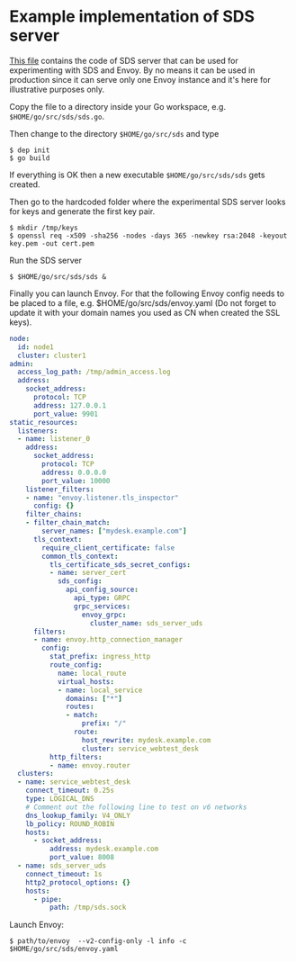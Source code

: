 Example implementation of SDS server
====================================

[This file](./sds.go) contains the code of SDS server that can be used for experimenting with
SDS and Envoy. By no means it can be used in production since it can serve
only one Envoy instance and it's here for illustrative purposes only.

Copy the file to a directory inside your Go workspace, e.g. `$HOME/go/src/sds/sds.go`.

Then change to the directory `$HOME/go/src/sds` and type
```
$ dep init
$ go build
```

If everything is OK then a new executable `$HOME/go/src/sds/sds` gets created.

Then go to the hardcoded folder where the experimental SDS server looks for keys
and generate the first key pair.

```
$ mkdir /tmp/keys
$ openssl req -x509 -sha256 -nodes -days 365 -newkey rsa:2048 -keyout key.pem -out cert.pem
```

Run the SDS server

```
$ $HOME/go/src/sds/sds &
```

Finally you can launch Envoy. For that the following Envoy config needs to be
placed to a file, e.g. $HOME/go/src/sds/envoy.yaml (Do not forget to update it with
your domain names you used as CN when created the SSL keys).

```yaml
node:
  id: node1
  cluster: cluster1
admin:
  access_log_path: /tmp/admin_access.log
  address:
    socket_address:
      protocol: TCP
      address: 127.0.0.1
      port_value: 9901
static_resources:
  listeners:
  - name: listener_0
    address:
      socket_address:
        protocol: TCP
        address: 0.0.0.0
        port_value: 10000
    listener_filters:
    - name: "envoy.listener.tls_inspector"
      config: {}
    filter_chains:
    - filter_chain_match:
        server_names: ["mydesk.example.com"]
      tls_context:
        require_client_certificate: false
        common_tls_context:
          tls_certificate_sds_secret_configs:
          - name: server_cert
            sds_config:
              api_config_source:
                api_type: GRPC
                grpc_services:
                  envoy_grpc:
                    cluster_name: sds_server_uds
      filters:
      - name: envoy.http_connection_manager
        config:
          stat_prefix: ingress_http
          route_config:
            name: local_route
            virtual_hosts:
            - name: local_service
              domains: ["*"]
              routes:
              - match:
                  prefix: "/"
                route:
                  host_rewrite: mydesk.example.com
                  cluster: service_webtest_desk
          http_filters:
          - name: envoy.router
  clusters:
  - name: service_webtest_desk
    connect_timeout: 0.25s
    type: LOGICAL_DNS
    # Comment out the following line to test on v6 networks
    dns_lookup_family: V4_ONLY
    lb_policy: ROUND_ROBIN
    hosts:
      - socket_address:
          address: mydesk.example.com
          port_value: 8008
  - name: sds_server_uds
    connect_timeout: 1s
    http2_protocol_options: {}
    hosts:
      - pipe:
          path: /tmp/sds.sock

```

Launch Envoy:

```
$ path/to/envoy  --v2-config-only -l info -c $HOME/go/src/sds/envoy.yaml
```
